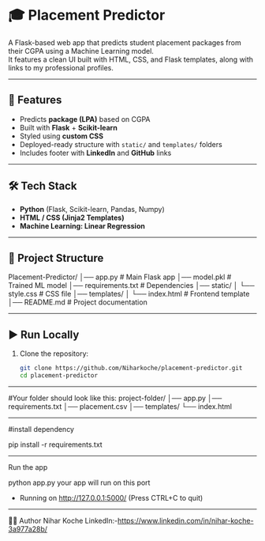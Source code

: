 # 🎓 Placement Predictor

A Flask-based web app that predicts student placement packages from their CGPA using a Machine Learning model.  
It features a clean UI built with HTML, CSS, and Flask templates, along with links to my professional profiles.

---

## 🚀 Features
- Predicts **package (LPA)** based on CGPA  
- Built with **Flask** + **Scikit-learn**  
- Styled using **custom CSS**  
- Deployed-ready structure with `static/` and `templates/` folders  
- Includes footer with **LinkedIn** and **GitHub** links  

---

## 🛠️ Tech Stack
- **Python** (Flask, Scikit-learn, Pandas, Numpy)  
- **HTML / CSS (Jinja2 Templates)**  
- **Machine Learning: Linear Regression**  

---

## 📂 Project Structure
Placement-Predictor/
│── app.py # Main Flask app
│── model.pkl # Trained ML model
│── requirements.txt # Dependencies
│── static/
│ └── style.css # CSS file
│── templates/
│ └── index.html # Frontend template
│── README.md # Project documentation


---

## ▶️ Run Locally
1. Clone the repository:
   ```bash
   git clone https://github.com/Niharkoche/placement-predictor.git
   cd placement-predictor
---
#Your folder should look like this:
project-folder/
│── app.py
│── requirements.txt
│── placement.csv
│── templates/
    └── index.html

---

#install dependency

pip install -r requirements.txt

---
Run the app

python app.py
 your app will run on this port
 * Running on http://127.0.0.1:5000/ (Press CTRL+C to quit)


---

👨‍💻 Author
Nihar Koche
LinkedIn:-https://www.linkedin.com/in/nihar-koche-3a977a28b/

